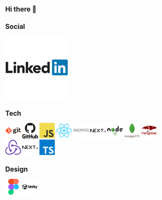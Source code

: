## Hi there 👋

## Social

<img href="https://linkedin.com/in/ssardella" src="./images/social/linkedin-original-wordmark.svg" alt="git-original-wordmark.svg" width="200" height="200">

## Tech

<img src="./images/tech/git-original-wordmark.svg" alt="git-original-wordmark.svg" width="50" height="50">
<img src="./images/tech/github-original-wordmark.svg" alt="github-original-wordmark.svg" width="50" height="50">
<img src="./images/tech/javascript-original.svg" alt="javascript-original.svg" width="50" height="50">
<img src="./images/tech/react-original.svg" alt="react-original.svg" width="50" height="50">
<img src="./images/tech/express-original-wordmark.svg" alt="express-original-wordmark.svg" width="50" height="50">
<img src="./images/tech/nextjs-original-wordmark.svg" alt="nextjs-original-wordmark.svg" width="50" height="50">
<img src="./images/tech/nodejs-original-wordmark.svg" alt="nodejs-original-wordmark.svg" width="50" height="50">
<img src="./images/tech/mongodb-original-wordmark.svg" alt="mongodb-original-wordmark.svg" width="50" height="50">
<img src="./images/tech/mongoose-original-wordmark.svg" alt="mongoose-original-wordmark.svg" width="50" height="50">
<img src="./images/tech/redux-original.svg" alt="redux-original.svg" width="50" height="50">
<img src="./images/tech/nextjs-original-wordmark.svg" alt="nextjs-original-wordmark.svg" width="50" height="50">
<img src="./images/tech/typescript-original.svg" alt="typescript-original.svg" width="50" height="50">

<!-- [![img_contact](./images/tech/git-original-wordmark.svg)]
[![img_contact](./images/tech/github-original-wordmark.svg)]
[![img_contact](./images/tech/javascript-original.svg)]
[![img_contact](./images/tech/react-original.svg)]
[![img_contact](./images/tech/express-original-wordmark.svg)]
[![img_contact](./images/tech/nextjs-original-wordmark.svg)]
[![img_contact](./images/tech/nodejs-original-wordmark.svg)]
[![img_contact](./images/tech/mongodb-original-wordmark.svg)]
[![img_contact](./images/tech/mongoose-original-wordmark.svg)]
[![img_contact](./images/tech/redux-original.svg)]
[![img_contact](./images/tech/nextjs-original-wordmark.svg)]
[![img_contact](./images/tech/typescript-original.svg)] -->

## Design

<img src="./images/design/figma-original.svg" alt="figma-original.svg" width="50" height="50">
<img src="./images/design/unity-original-wordmark.svg" alt="unity-original-wordmark.svg" width="50" height="50">

<!--
**Mayrone56/Mayrone56** is a ✨ _special_ ✨ repository because its `README.md` (this file) appears on your GitHub profile.

Here are some ideas to get you started:

- 🔭 I’m currently working on ...
- 🌱 I’m currently learning ...
- 👯 I’m looking to collaborate on ...
- 🤔 I’m looking for help with ...
- 💬 Ask me about ...
- 📫 How to reach me: ...
- 😄 Pronouns: ...
- ⚡ Fun fact: ...
-->
